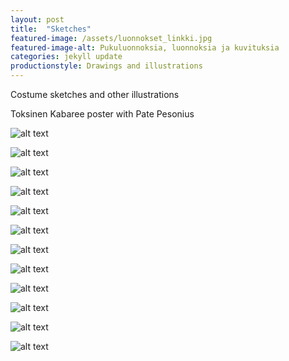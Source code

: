 ```yaml
---
layout: post
title:  "Sketches"
featured-image: /assets/luonnokset_linkki.jpg
featured-image-alt: Pukuluonnoksia, luonnoksia ja kuvituksia
categories: jekyll update
productionstyle: Drawings and illustrations
---
```

   
  Costume sketches and other illustrations  
  
  Toksinen Kabaree poster with Pate Pesonius  
  
![alt text](/assets/projects/luonnos10.jpg)    

![alt text](/assets/projects/luonnos13.jpg) 

![alt text](/assets/projects/luonnos1.jpg)

![alt text](/assets/projects/luonnos2.jpg)

![alt text](/assets/projects/luonnos9.jpg)

![alt text](/assets/projects/luonnos6.jpg)  

![alt text](/assets/projects/luonnos14.jpg) 

![alt text](/assets/projects/luonnos11.jpg) 

![alt text](/assets/projects/luonnos5.jpg)  

![alt text](/assets/projects/luonnos12.jpg) 

![alt text](/assets/projects/luonnos3.jpg)

![alt text](/assets/projects/luonnos7.jpg)

